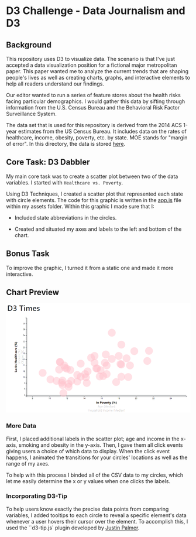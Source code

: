 # D3 Challenge - Data Journalism and D3

## Background

This repository uses D3 to visualize data. The scenario is that I've just accepted a data visualization position for a fictional major metropolitan paper. This paper wanted me to analyze the current trends that are shaping people's lives as well as creating charts, graphs, and interactive elements to help all readers understand our findings. 

Our editor wanted to run a series of feature stores about the health risks facing particular demographics. I would gather this data by sifting through information from the U.S. Census Bureau and the Behavioral Risk Factor Surveillance System.

The data set that is used for this repository is derived from the 2014 ACS 1-year estimates from the US Census Bureau. It includes data on the rates of healthcare, income, obesity, poverty, etc. by state. MOE stands for "margin of error". In this directory, the data is stored [here](D3_data_journalism/assets/census_Journalism_data.csv).

## Core Task: D3 Dabbler

My main core task was to create a scatter plot between two of the data variables. I started with `Healthcare vs. Poverty`.

Using D3 Techniques, I created a scatter plot that represented each state with circle elements. The code for this graphic is written in the [app.js](D3_data_journalism/assets/app.js) file within my assets folder. Within this graphic I made sure that I:

* Included state abbreviations in the circles.

* Created and situated my axes and labels to the left and bottom of the chart.

## Bonus Task

To improve the graphic, I turned it from a static one and made it more interactive.

## Chart Preview
![Static Chart](D3_data_journalism/D3_Chart_Preview.PNG)

### More Data

First, I placed additional labels in the scatter plot; age and income in the x-axis, smoking and obesity in the y-axis. Then, I gave them all click events giving users a choice of which data to display. When the click event happens, I animated the transitions for your circles' locations as well as the range of my axes. 

To help with this process I binded all of the CSV data to my circles, which let me easily determine the x or y values when one clicks the labels.

### Incorporating D3-Tip

To help users know exactly the precise data points from comparing variables, I added tooltips to each circle to reveal a specific element's data whenever a user hovers their cursor over the element. To accomplish this, I used the ``d3-tip.js` plugin developed by [Justin Palmer](https://github.com/Caged).